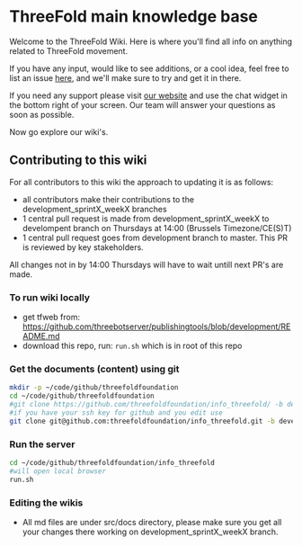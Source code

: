# ThreeFold main knowledge base

Welcome to the ThreeFold Wiki.
Here is where you'll find all info on anything related to ThreeFold movement.

If you have any input, would like to see additions, or a cool idea, feel free to list an issue [here](https://github.com/threefoldfoundation/info_threefold/issues), and we'll make sure to try and get it in there.

If you need any support please visit [our website](https://www.threefold.io) and use the chat widget in the bottom right of your screen. Our team will answer your questions as soon as possible.

Now go explore our wiki's.

## Contributing to this wiki

For all contributors to this wiki the approach to updating it is as follows:

- all contributors make their contributions to the development_sprintX_weekX branches
- 1 central pull request is made from development_sprintX_weekX to develompent branch on Thursdays at 14:00 (Brussels Timezone/CE(S)T)
- 1 central pull request goes from development branch to master. This PR is reviewed by key stakeholders.

All changes not in by 14:00 Thursdays will have to wait untill next PR's are made.

### To run wiki locally

- get tfweb from: https://github.com/threebotserver/publishingtools/blob/development/README.md
- download this repo, run: `run.sh` which is in root of this repo

### Get the documents (content) using git

```bash
mkdir -p ~/code/github/threefoldfoundation
cd ~/code/github/threefoldfoundation
#git clone https://github.com/threefoldfoundation/info_threefold/ -b development
#if you have your ssh key for github and you edit use
git clone git@github.com:threefoldfoundation/info_threefold.git -b development
```

### Run the server

```bash
cd ~/code/github/threefoldfoundation/info_threefold
#will open local browser
run.sh
```

### Editing the wikis

- All md files are under src/docs directory, please make sure you get all your changes there working on development_sprintX_weekX branch.
